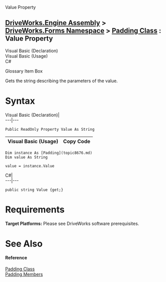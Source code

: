 Value Property   
  
[DriveWorks.Engine Assembly](topic2156.md) > [DriveWorks.Forms Namespace](topic7266.md) > [Padding Class](topic8676.md) : Value Property  
---  
  
Visual Basic (Declaration)    
Visual Basic (Usage)    
C# 

Glossary Item Box

Gets the string describing the parameters of the value. 

# Syntax

Visual Basic (Declaration)|   
---|---  
      
    
    Public ReadOnly Property Value As String  
  
Visual Basic (Usage)| Copy Code  
---|---  
      
    
    Dim instance As [Padding](topic8676.md)
    Dim value As String
     
    value = instance.Value  
  
C#|   
---|---  
      
    
    public string Value {get;}  
  
# Requirements

**Target Platforms:** Please see DriveWorks software prerequisites.

# See Also

#### Reference

[Padding Class](topic8676.md)   
[Padding Members](topic8677.md)


